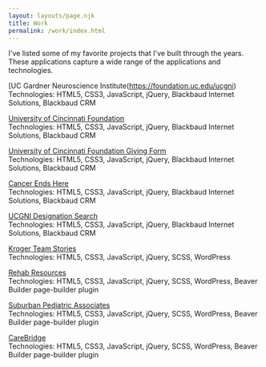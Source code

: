 ```yaml
---
layout: layouts/page.njk
title: Work
permalink: /work/index.html
---
```

I've listed some of my favorite projects that I've built through the years. These applications capture a wide range of the applications and technologies.

[UC Gardner Neuroscience Institute(https://foundation.uc.edu/ucgni)\
Technologies: HTML5, CSS3, JavaScript, jQuery, Blackbaud Internet Solutions, Blackbaud CRM

[University of Cincinnati Foundation](https://foundation.uc.edu/)\
Technologies: HTML5, CSS3, JavaScript, jQuery, Blackbaud Internet Solutions, Blackbaud CRM

[University of Cincinnati Foundation Giving Form](https://foundation.uc.edu/give)\
Technologies: HTML5, CSS3, JavaScript, jQuery, Blackbaud Internet Solutions, Blackbaud CRM

[Cancer Ends Here](https://foundation.uc.edu/cancer-ends-here)\
Technologies: HTML5, CSS3, JavaScript, jQuery, Blackbaud Internet Solutions, Blackbaud CRM

[UCGNI Designation Search](https://foundation.uc.edu/ucgni)\
Technologies: HTML5, CSS3, JavaScript, jQuery, Blackbaud Internet Solutions, Blackbaud CRM

[Kroger Team Stories](https://www.krogerstories.com/)\
Technologies: HTML5, CSS3, JavaScript, jQuery, SCSS, WordPress

[Rehab Resources](https://rehabresources.net/)\
Technologies: HTML5, CSS3, JavaScript, jQuery, SCSS, WordPress, Beaver Builder page-builder plugin

[Suburban Pediatric Associates](http://suburbandocs.com/)\
Technologies: HTML5, CSS3, JavaScript, jQuery, SCSS, WordPress, Beaver Builder page-builder plugin

[CareBridge](https://carebridgeservices.org/)\
Technologies: HTML5, CSS3, JavaScript, jQuery, SCSS, WordPress, Beaver Builder page-builder plugin